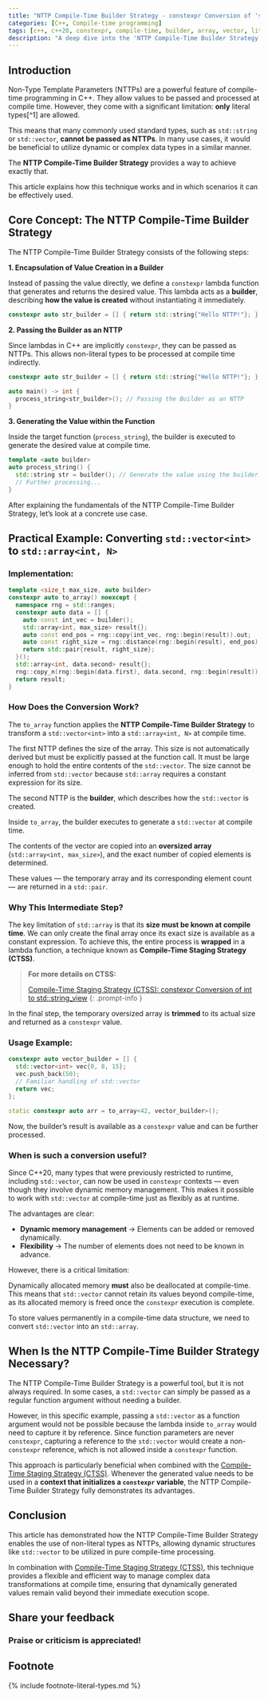 ```yaml
---
title: "NTTP Compile-Time Builder Strategy - constexpr Conversion of 'std::vector to std::array'"
categories: [C++, Compile-time programming]
tags: [c++, c++20, constexpr, compile-time, builder, array, vector, literal-type, lambda, conversion, staging, strategy, nttp, constant-expression]
description: "A deep dive into the 'NTTP Compile-Time Builder Strategy' for constexpr conversion of 'std::vector' to 'std::array' in C++."
---
```


## Introduction

Non-Type Template Parameters (NTTPs) are a powerful feature of compile-time programming in C++. They allow values to be passed and processed at compile time. However, they come with a significant limitation: **only** literal types[^1] are allowed.

This means that many commonly used standard types, such as `std::string` or `std::vector`, **cannot be passed as NTTPs**. In many use cases, it would be beneficial to utilize dynamic or complex data types in a similar manner.

The **NTTP Compile-Time Builder Strategy** provides a way to achieve exactly that.

This article explains how this technique works and in which scenarios it can be effectively used.

## Core Concept: The NTTP Compile-Time Builder Strategy

The NTTP Compile-Time Builder Strategy consists of the following steps:

**1. Encapsulation of Value Creation in a Builder**

Instead of passing the value directly, we define a `constexpr` lambda function that generates and returns the desired value. This lambda acts as a **builder**, describing **how the value is created** without instantiating it immediately.

```c++
constexpr auto str_builder = [] { return std::string{"Hello NTTP!"}; };
```

**2. Passing the Builder as an NTTP**

Since lambdas in C++ are implicitly `constexpr`, they can be passed as NTTPs. This allows non-literal types to be processed at compile time indirectly.

```c++
constexpr auto str_builder = [] { return std::string{"Hello NTTP!"}; };

auto main() -> int {
  process_string<str_builder>(); // Passing the Builder as an NTTP
}
```

**3. Generating the Value within the Function**

Inside the target function (`process_string`), the builder is executed to generate the desired value at compile time.

```c++
template <auto builder>
auto process_string() {
  std::string str = builder(); // Generate the value using the builder
  // Further processing...
}
```

After explaining the fundamentals of the NTTP Compile-Time Builder Strategy, let’s look at a concrete use case.

## Practical Example: Converting `std::vector<int>` to `std::array<int, N>`

### Implementation:

```c++
template <size_t max_size, auto builder>
constexpr auto to_array() noexcept {
  namespace rng = std::ranges;
  constexpr auto data = [] {
    auto const int_vec = builder();
    std::array<int, max_size> result{};
    auto const end_pos = rng::copy(int_vec, rng::begin(result)).out;
    auto const right_size = rng::distance(rng::begin(result), end_pos);
    return std::pair{result, right_size};
  }();
  std::array<int, data.second> result{};
  rng::copy_n(rng::begin(data.first), data.second, rng::begin(result));
  return result;
}
```

### How Does the Conversion Work?

The `to_array` function applies the **NTTP Compile-Time Builder Strategy** to transform a `std::vector<int>` into a `std::array<int, N>` at compile time.

The first NTTP defines the size of the array. This size is not automatically derived but must be explicitly passed at the function call. It must be large enough to hold the entire contents of the `std::vector`. The size cannot be inferred from `std::vector` because `std::array` requires a constant expression for its size.

The second NTTP is the **builder**, which describes how the `std::vector` is created.

Inside `to_array`, the builder executes to generate a `std::vector` at compile time.

The contents of the vector are copied into an **oversized array** (`std::array<int, max_size>`), and the exact number of copied elements is determined.

These values — the temporary array and its corresponding element count — are returned in a `std::pair`.

### Why This Intermediate Step?

The key limitation of `std::array` is that its **size must be known at compile time**. We can only create the final array once its exact size is available as a constant expression. To achieve this, the entire process is **wrapped** in a lambda function, a technique known as **Compile-Time Staging Strategy (CTSS)**.

> **For more details on CTSS:**
> 
> [Compile-Time Staging Strategy (CTSS): constexpr Conversion of int to std::string_view](https://adamczapla.github.io/posts/compile-time-staging-strategy-ctss-constexpr-conversion-of-int-to-string-view/)
  {: .prompt-info }

In the final step, the temporary oversized array is **trimmed** to its actual size and returned as a `constexpr` value.

### Usage Example:

```c++
constexpr auto vector_builder = [] {
  std::vector<int> vec{0, 8, 15};
  vec.push_back(50);
  // Familiar handling of std::vector
  return vec;
};

static constexpr auto arr = to_array<42, vector_builder>();
```

Now, the builder’s result is available as a `constexpr` value and can be further processed.

### When is such a conversion useful?

Since C++20, many types that were previously restricted to runtime, including `std::vector`, can now be used in `constexpr` contexts — even though they involve dynamic memory management. This makes it possible to work with `std::vector` at compile-time just as flexibly as at runtime.

The advantages are clear:

* **Dynamic memory management** → Elements can be added or removed dynamically.
* **Flexibility** → The number of elements does not need to be known in advance.

However, there is a critical limitation:

Dynamically allocated memory **must** also be deallocated at compile-time. This means that `std::vector` cannot retain its values beyond compile-time, as its allocated memory is freed once the `constexpr` execution is complete.

To store values permanently in a compile-time data structure, we need to convert `std::vector` into an `std::array`.

## When Is the NTTP Compile-Time Builder Strategy Necessary?

The NTTP Compile-Time Builder Strategy is a powerful tool, but it is not always required. In some cases, a `std::vector` can simply be passed as a regular function argument without needing a builder.

However, in this specific example, passing a `std::vector` as a function argument would not be possible because the lambda inside `to_array` would need to capture it by reference. Since function parameters are never `constexpr`, capturing a reference to the `std::vector` would create a non-`constexpr` reference, which is not allowed inside a `constexpr` function.

This approach is particularly beneficial when combined with the [Compile-Time Staging Strategy (CTSS)](https://adamczapla.github.io/posts/compile-time-staging-strategy-ctss-constexpr-conversion-of-int-to-string-view/). Whenever the generated value needs to be used in a **context that initializes a `constexpr` variable**, the NTTP Compile-Time Builder Strategy fully demonstrates its advantages.

## Conclusion

This article has demonstrated how the NTTP Compile-Time Builder Strategy enables the use of non-literal types as NTTPs, allowing dynamic structures like `std::vector` to be utilized in pure compile-time processing.

In combination with [Compile-Time Staging Strategy (CTSS)](https://adamczapla.github.io/posts/compile-time-staging-strategy-ctss-constexpr-conversion-of-int-to-string-view/), this technique provides a flexible and efficient way to manage complex data transformations at compile time, ensuring that dynamically generated values remain valid beyond their immediate execution scope.

## Share your feedback

### Praise or criticism is appreciated!

<script src="https://giscus.app/client.js"
        data-repo="adamczapla/adamczapla.github.io"
        data-repo-id="R_kgDONv6EUg"
        data-category="Announcements"
        data-category-id="DIC_kwDONv6EUs4CmqH2"
        data-mapping="pathname"
        data-strict="0"
        data-reactions-enabled="1"
        data-emit-metadata="0"
        data-input-position="bottom"
        data-theme="preferred_color_scheme"
        data-lang="en"
        data-loading="lazy"
        crossorigin="anonymous"
        async>
</script>

## Footnote

{% include footnote-literal-types.md %}

